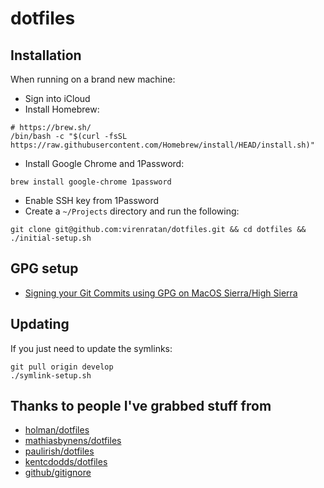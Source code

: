# dotfiles

## Installation

When running on a brand new machine:

- Sign into iCloud
- Install Homebrew:
```shell
# https://brew.sh/
/bin/bash -c "$(curl -fsSL https://raw.githubusercontent.com/Homebrew/install/HEAD/install.sh)"
```
- Install Google Chrome and 1Password:
```shell
brew install google-chrome 1password
```
- Enable SSH key from 1Password
- Create a `~/Projects` directory and run the following:
```shell
git clone git@github.com:virenratan/dotfiles.git && cd dotfiles && ./initial-setup.sh
```

## GPG setup

- [Signing your Git Commits using GPG on MacOS Sierra/High Sierra](https://gist.github.com/virenratan/914bfdd76ac0561574ed918da2bce78e)

## Updating

If you just need to update the symlinks:

```shell
git pull origin develop
./symlink-setup.sh
```

## Thanks to people I've grabbed stuff from
- [holman/dotfiles](https://github.com/holman/dotfiles)
- [mathiasbynens/dotfiles](https://github.com/mathiasbynens/dotfiles)
- [paulirish/dotfiles](https://github.com/paulirish/dotfiles)
- [kentcdodds/dotfiles](https://github.com/kentcdodds/dotfiles)
- [github/gitignore](https://github.com/github/gitignore)
